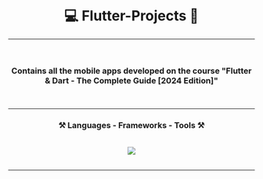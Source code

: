 <!-- TITLE -->
<h1 align="center"> 💻 Flutter-Projects 📁 </h1>
<hr>
<br>
<!-- TITLE -->


<!-- DESCRIPTION -->
<h3 align="center"> Contains all the mobile apps developed on the course "Flutter & Dart - The Complete Guide [2024 Edition]" </h3>
<br>
<hr>
<!-- DESCRIPTION -->


<!-- TECH STACK -->
<h3 align="center">⚒️ Languages - Frameworks - Tools ⚒️</h3>
<br/>
<div align="center">
    <img src="https://skillicons.dev/icons?i=vscode,flutter,dart,git,github" />
    <br>
</div>
<br/>
<hr/>
<!-- TECH STACK -->
